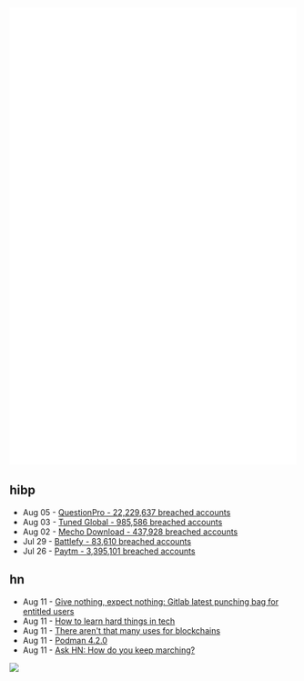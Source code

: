 ![Metrics](https://raw.githubusercontent.com/phixion/phixion/master/metrics.svg)

## hibp

<!--
for https://github.com/phixion/phixion/blob/main/.github/workflows/feeds.yml
-->
<!--START_SECTION:haveibeenpwnd-->
- Aug 05 - [QuestionPro - 22,229,637 breached accounts](https://haveibeenpwned.com/PwnedWebsites#QuestionPro)
- Aug 03 - [Tuned Global - 985,586 breached accounts](https://haveibeenpwned.com/PwnedWebsites#TunedGlobal)
- Aug 02 - [Mecho Download - 437,928 breached accounts](https://haveibeenpwned.com/PwnedWebsites#MechoDownload)
- Jul 29 - [Battlefy - 83,610 breached accounts](https://haveibeenpwned.com/PwnedWebsites#Battlefy)
- Jul 26 - [Paytm - 3,395,101 breached accounts](https://haveibeenpwned.com/PwnedWebsites#Paytm)
<!--END_SECTION:haveibeenpwnd-->

## hn

<!--
for https://github.com/phixion/phixion/blob/main/.github/workflows/feeds.yml
-->
<!--START_SECTION:hn-->
- Aug 11 - [Give nothing, expect nothing: Gitlab latest punching bag for entitled users](https://dissociatedpress.net/2022/08/10/give-nothing-expect-nothing-gitlabs-the-latest-punching-bag-for-entitled-users/)
- Aug 11 - [How to learn hard things in tech](https://technicallychallenged.substack.com/p/how-to-learn-hard-things-in-tech)
- Aug 11 - [There aren't that many uses for blockchains](https://calpaterson.com/blockchain.html)
- Aug 11 - [Podman 4.2.0](https://github.com/containers/podman/releases/tag/v4.2.0)
- Aug 11 - [Ask HN: How do you keep marching?](https://news.ycombinator.com/item?id=32421659)
<!--END_SECTION:hn-->

<!--
for https://yhype.me
-->
![](https://hit.yhype.me/github/profile?user_id=13013670)
